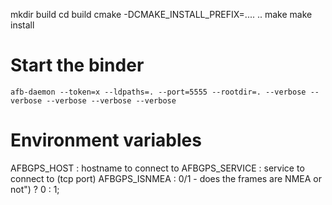 mkdir build
cd build
cmake -DCMAKE_INSTALL_PREFIX=.... ..
make
make install

# Start the binder

```
afb-daemon --token=x --ldpaths=. --port=5555 --rootdir=. --verbose --verbose --verbose --verbose --verbose
```

# Environment variables

AFBGPS_HOST    : hostname to connect to
AFBGPS_SERVICE : service to connect to (tcp port)
AFBGPS_ISNMEA  : 0/1 - does the frames are NMEA or not") ? 0 : 1;


